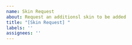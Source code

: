 ```yaml
---
name: Skin Request
about: Request an additionsl skin to be added
title: "[Skin Request] "
labels: ''
assignees: ''
---
```

